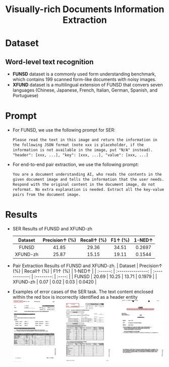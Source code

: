 # <Center> Visually-rich Documents Information Extraction

# Dataset

## Word-level text recognition

   - **FUNSD**  dataset is a commonly used form understanding benchmark, which contains 199 scanned form-like documents with noisy images.
   - **XFUND**  dataset is a multilingual extension of FUNSD that convers seven languages (Chinese, Japanese, French, Italian, German, Spanish, and Portuguese)


# Prompt
- For FUNSD, we use the following prompt for SER:
    ```
    Please read the text in this image and return the information in the following JSON format (note xxx is placeholder, if the information is not available in the image, put "N/A" instead). "header": [xxx, ...], "key": [xxx, ...], "value": [xxx, ...]
    ```
- For end-to-end pair extraction, we use the following prompt:
    ```
    You are a document understanding AI, who reads the contents in the given document image and tells the information that the user needs. Respond with the original content in the document image, do not reformat. No extra explanation is needed. Extract all the key-value pairs from the document image.
    ```

# Results
- SER Results of FUNSD and XFUND-zh
  
    | Dataset  | Precision↑ ($\%$) | Recall↑ ($\%$) | F1↑ ($\%$) | 1-NED↑ |
    | :------: | :---------------: | :------------: | :--------: | :----: |
    |  FUNSD   |       41.85       |     29.36      |   34.51    | 0.2697 |
    | XFUND-zh |       25.87       |     15.15      |   19.11    | 0.1544 |

 - Pair Extraction Results of FUNSD and XFUND-zh.
    | Dataset  | Precision↑ ($\%$) | Recall↑ ($\%$) | F1↑ ($\%$) | 1-NED↑ |
    | :------: | :---------------: | :------------: | :--------: | :----: |
    |  FUNSD   |       20.69       |     10.25      |   13.71    | 0.1979 |
    | XFUND-zh |       0.07        |      0.02      |    0.03    | 0.0420 |

 - Examples of error cases of the SER task. 
    The text content enclosed within the red box is incorrectly identified as a header entity
    ![0](./ser_visualization_00.jpg)
